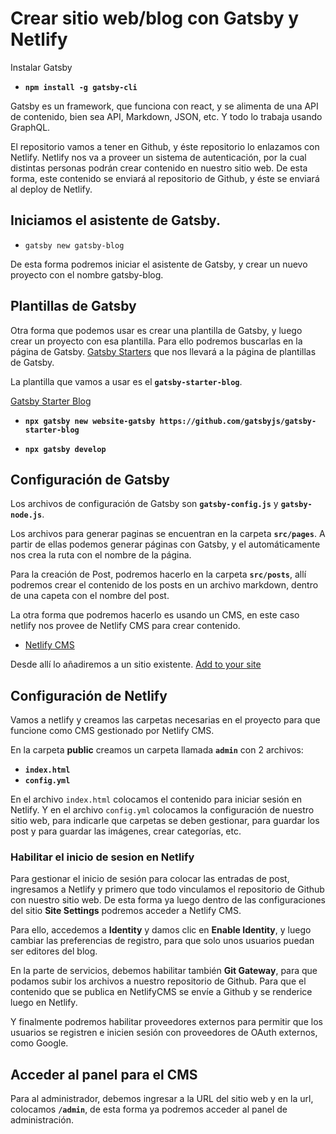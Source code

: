 # Crear sitio web/blog con Gatsby y Netlify

Instalar Gatsby

- **`npm install -g gatsby-cli`**

Gatsby es un framework, que funciona con react, y se alimenta de una API de contenido, bien sea API, Markdown, JSON, etc. Y todo lo trabaja usando GraphQL.

El repositorio vamos a tener en Github, y éste repositorio lo enlazamos con Netlify. Netlify nos va a proveer un sistema de autenticación, por la cual distintas personas podrán crear contenido en nuestro sitio web. De esta forma, este contenido se enviará al repositorio de Github, y éste se enviará al deploy de Netlify.

## Iniciamos el asistente de Gatsby. 

- `gatsby new gatsby-blog`

De esta forma podremos iniciar el asistente de Gatsby, y crear un nuevo proyecto con el nombre gatsby-blog.


## Plantillas de Gatsby

Otra forma que podemos usar es crear una plantilla de Gatsby, y luego crear un proyecto con esa plantilla. Para ello podremos buscarlas en la página de Gatsby. [Gatsby Starters](https://www.gatsbyjs.com/starters/) que nos llevará a la página de plantillas de Gatsby.

La plantilla que vamos a usar es el **`gatsby-starter-blog`**.

[Gatsby Starter Blog](https://www.gatsbyjs.com/starters/gatsbyjs/gatsby-starter-blog/)

- **`npx gatsby new website-gatsby https://github.com/gatsbyjs/gatsby-starter-blog`**

- **`npx gatsby develop`**


## Configuración de Gatsby

Los archivos de configuración de Gatsby son **`gatsby-config.js`** y **`gatsby-node.js`**.

Los archivos para generar paginas se encuentran en la carpeta **`src/pages`**.
A partir de ellas podemos generar páginas con Gatsby, y el automáticamente nos crea la ruta con el nombre de la página.

Para la creación de Post, podremos hacerlo en la carpeta **`src/posts`**, allí podremos crear el contenido de los posts en un archivo markdown, dentro de una capeta con el nombre del post.

La otra forma que podremos hacerlo es usando un CMS, en este caso netlify nos provee de Netlify CMS para crear contenido.

- [Netlify CMS](https://www.netlifycms.org/docs/start-with-a-template/)

Desde allí lo añadiremos a un sitio existente. [Add to your site](https://www.netlifycms.org/docs/add-to-your-site/)


## Configuración de Netlify

Vamos a netlify y creamos las carpetas necesarias en el proyecto para que funcione como CMS gestionado por Netlify CMS.

En la carpeta **public** creamos un carpeta llamada **`admin`** con 2 archivos:
- **`index.html`**
- **`config.yml`**

En el archivo `index.html` colocamos el contenido para iniciar sesión en Netlify. Y en el archivo `config.yml` colocamos la configuración de nuestro sitio web, para indicarle que carpetas se deben gestionar, para guardar los post y para guardar las imágenes, crear categorías, etc.


### Habilitar el inicio de sesion en Netlify

Para gestionar el inicio de sesión para colocar las entradas de post, ingresamos a Netlify y primero que todo vinculamos el repositorio de Github con nuestro sitio web. De esta forma ya luego dentro de las configuraciones del sitio **Site Settings** podremos acceder a Netlify CMS.

Para ello, accedemos a **Identity** y damos clic en **Enable Identity**, y luego cambiar las preferencias de registro, para que solo unos usuarios puedan ser editores del blog.

En la parte de servicios, debemos habilitar también **Git Gateway**, para que podamos subir los archivos a nuestro repositorio de Github. Para que el contenido que se publica en NetlifyCMS se envíe a Github y se renderice luego en Netlify.

Y finalmente podremos habilitar proveedores externos para permitir que los usuarios se registren e inicien sesión con proveedores de OAuth externos, como Google.


## Acceder al panel para el CMS

Para al administrador, debemos ingresar a la URL del sitio web y en la url, colocamos **`/admin`**, de esta forma ya podremos acceder al panel de administración.

